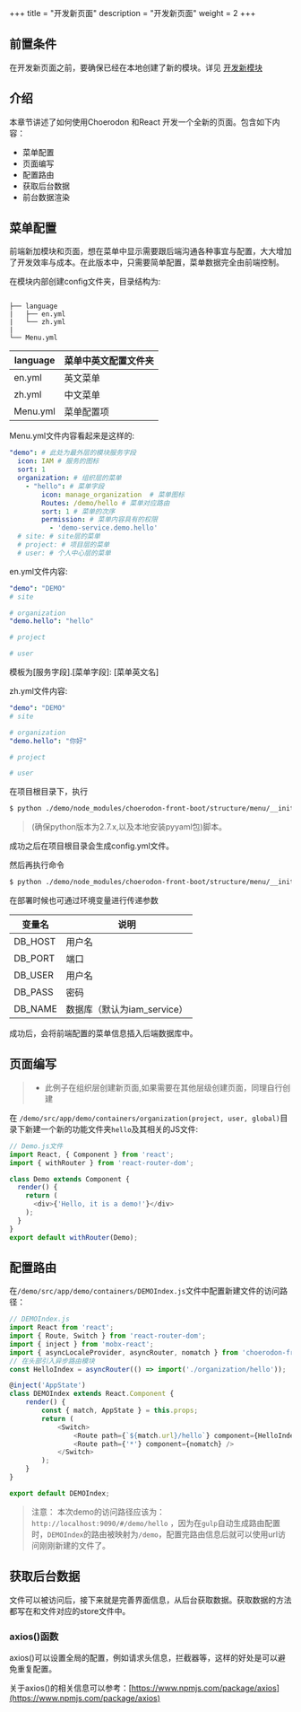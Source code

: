 +++
title = "开发新页面"
description = "开发新页面"
weight = 2
+++

## 前置条件

在开发新页面之前，要确保已经在本地创建了新的模块。详见 [开发新模块](../new_module/)

## 介绍

本章节讲述了如何使用Choerodon 和React 开发一个全新的页面。包含如下内容：

* 菜单配置
* 页面编写
* 配置路由
* 获取后台数据
* 前台数据渲染

## 菜单配置

前端新加模块和页面，想在菜单中显示需要跟后端沟通各种事宜与配置，大大增加了开发效率与成本。在此版本中，只需要简单配置，菜单数据完全由前端控制。

在模块内部创建config文件夹，目录结构为:

```

├── language
|   ├── en.yml
|   └── zh.yml
|
└── Menu.yml

```
language | 菜单中英文配置文件夹
--- | ---
en.yml | 英文菜单
zh.yml | 中文菜单
Menu.yml | 菜单配置项

Menu.yml文件内容看起来是这样的:

``` yaml
"demo": # 此处为最外层的模块服务字段
  icon: IAM # 服务的图标
  sort: 1
  organization: # 组织层的菜单
    - "hello": # 菜单字段
        icon: manage_organization  # 菜单图标
        Routes: /demo/hello # 菜单对应路由
        sort: 1 # 菜单的次序
        permission: # 菜单内容具有的权限
          - 'demo-service.demo.hello'
  # site: # site层的菜单
  # project: # 项目层的菜单
  # user: # 个人中心层的菜单
```

en.yml文件内容:

``` yaml
"demo": "DEMO"
# site

# organization
"demo.hello": "hello"

# project

# user
```

模板为[服务字段].[菜单字段]: [菜单英文名]

zh.yml文件内容:

``` yaml
"demo": "DEMO"
# site

# organization
"demo.hello": "你好"

# project

# user
```

在项目根目录下，执行
``` bash
$ python ./demo/node_modules/choerodon-front-boot/structure/menu/__init__.py -o yml -m demo
```
>(确保python版本为2.7.x,以及本地安装pyyaml包)脚本。

成功之后在项目根目录会生成config.yml文件。

然后再执行命令
``` bash
$ python ./demo/node_modules/choerodon-front-boot/structure/menu/__init__.py -o sql -m demo -i ip地址 -p 端口号 -u 用户名 -s 密码
```
在部署时候也可通过环境变量进行传递参数

变量名 | 说明
--- | ---
DB_HOST | 用户名
DB_PORT	| 端口
DB_USER	| 用户名
DB_PASS	| 密码
DB_NAME | 数据库（默认为iam_service）

成功后，会将前端配置的菜单信息插入后端数据库中。

## 页面编写

> - 此例子在组织层创建新页面,如果需要在其他层级创建页面，同理自行创建

在 `/demo/src/app/demo/containers/organization(project, user, global)`目录下新建一个新的功能文件夹`hello`及其相关的JS文件:

``` js
// Demo.js文件
import React, { Component } from 'react';
import { withRouter } from 'react-router-dom';

class Demo extends Component {
  render() {
    return (
      <div>{'Hello, it is a demo!'}</div>
    );
  }
}
export default withRouter(Demo);
```

## 配置路由

在`/demo/src/app/demo/containers/DEMOIndex.js`文件中配置新建文件的访问路径：

``` js
// DEMOIndex.js
import React from 'react';
import { Route, Switch } from 'react-router-dom';
import { inject } from 'mobx-react';
import { asyncLocaleProvider, asyncRouter, nomatch } from 'choerodon-front-boot';
// 在头部引入异步路由模块
const HelloIndex = asyncRouter(() => import('./organization/hello'));

@inject('AppState')
class DEMOIndex extends React.Component {
    render() {
        const { match, AppState } = this.props;
        return (
            <Switch>
                <Route path={`${match.url}/hello`} component={HelloIndex} /> // 在下面路由中进行编写设置
                <Route path={'*'} component={nomatch} />
            </Switch>
        );
    }
}

export default DEMOIndex;

```

> 注意： 本次demo的访问路径应该为： `http://localhost:9090/#/demo/hello` ，因为在`gulp`自动生成路由配置时，`DEMOIndex`的路由被映射为`/demo`，配置完路由信息后就可以使用url访问刚刚新建的文件了。

## 获取后台数据

文件可以被访问后，接下来就是完善界面信息，从后台获取数据。获取数据的方法都写在和文件对应的store文件中。

### axios()函数

axios()可以设置全局的配置，例如请求头信息，拦截器等，这样的好处是可以避免重复配置。

关于axios()的相关信息可以参考：[https://www.npmjs.com/package/axios](https://www.npmjs.com/package/axios)